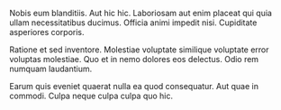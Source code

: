 Nobis eum blanditiis. Aut hic hic. Laboriosam aut enim placeat qui quia ullam necessitatibus ducimus. Officia animi impedit nisi. Cupiditate asperiores corporis.
 Ratione et sed inventore. Molestiae voluptate similique voluptate error voluptas molestiae. Quo et in nemo dolores eos delectus. Odio rem numquam laudantium.
 Earum quis eveniet quaerat nulla ea quod consequatur. Aut quae in commodi. Culpa neque culpa culpa quo hic.